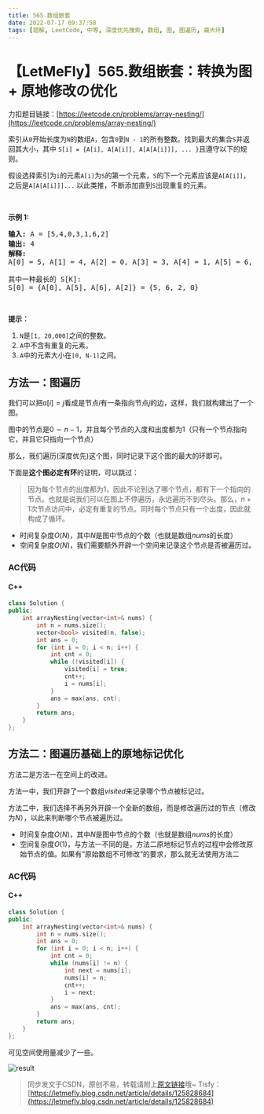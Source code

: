 ```yaml
---
title: 565.数组嵌套
date: 2022-07-17 09:37:58
tags: [题解, LeetCode, 中等, 深度优先搜索, 数组, 图, 图遍历, 最大环]
---
```


# 【LetMeFly】565.数组嵌套：转换为图 + 原地修改の优化

力扣题目链接：[https://leetcode.cn/problems/array-nesting/](https://leetcode.cn/problems/array-nesting/)

<p>索引从<code>0</code>开始长度为<code>N</code>的数组<code>A</code>，包含<code>0</code>到<code>N - 1</code>的所有整数。找到最大的集合<code>S</code>并返回其大小，其中 <code>S[i] = {A[i], A[A[i]], A[A[A[i]]], ... }</code>且遵守以下的规则。</p>

<p>假设选择索引为<code>i</code>的元素<code>A[i]</code>为<code>S</code>的第一个元素，<code>S</code>的下一个元素应该是<code>A[A[i]]</code>，之后是<code>A[A[A[i]]]...</code> 以此类推，不断添加直到<code>S</code>出现重复的元素。</p>

<p>&nbsp;</p>

<p><strong>示例&nbsp;1:</strong></p>

<pre><strong>输入:</strong> A = [5,4,0,3,1,6,2]
<strong>输出:</strong> 4
<strong>解释:</strong> 
A[0] = 5, A[1] = 4, A[2] = 0, A[3] = 3, A[4] = 1, A[5] = 6, A[6] = 2.

其中一种最长的 S[K]:
S[0] = {A[0], A[5], A[6], A[2]} = {5, 6, 2, 0}
</pre>

<p>&nbsp;</p>

<p><strong>提示：</strong></p>

<ol>
	<li><code>N</code>是<code>[1, 20,000]</code>之间的整数。</li>
	<li><code>A</code>中不含有重复的元素。</li>
	<li><code>A</code>中的元素大小在<code>[0, N-1]</code>之间。</li>
</ol>


    
## 方法一：图遍历

我们可以把$a[i]=j$看成是节点$i$有一条指向节点$j$的边，这样，我们就构建出了一个图。

图中的节点是$0\sim n-1$，并且每个节点的入度和出度都为$1$（只有一个节点指向它，并且它只指向一个节点）

那么，我们遍历(深度优先)这个图，同时记录下这个图的最大的环即可。

下面是**这个图必定有环**的证明，可以跳过：

> 因为每个节点的出度都为$1$，因此不论到达了哪个节点，都有下一个指向的节点。也就是说我们可以在图上不停遍历，永远遍历不到尽头。那么，$n+1$次节点访问中，必定有重复的节点。同时每个节点只有一个出度，因此就构成了循环。

+ 时间复杂度$O(N)$，其中$N$是图中节点的个数（也就是数组$nums$的长度）
+ 空间复杂度$O(N)$，我们需要额外开辟一个空间来记录这个节点是否被遍历过。

### AC代码

#### C++

```cpp
class Solution {
public:
    int arrayNesting(vector<int>& nums) {
        int n = nums.size();
        vector<bool> visited(n, false);
        int ans = 0;
        for (int i = 0; i < n; i++) {
            int cnt = 0;
            while (!visited[i]) {
                visited[i] = true;
                cnt++;
                i = nums[i];
            }
            ans = max(ans, cnt);
        }
        return ans;
    }
};
```

## 方法二：图遍历基础上的原地标记优化

方法二是方法一在空间上的改进。

方法一中，我们开辟了一个数组$visited$来记录哪个节点被标记过。

方法二中，我们选择不再另外开辟一个全新的数组，而是修改遍历过的节点（修改为$N$），以此来判断哪个节点被遍历过。

+ 时间复杂度$O(N)$，其中$N$是图中节点的个数（也就是数组$nums$的长度）
+ 空间复杂度$O(1)$，与方法一不同的是，方法二原地标记节点的过程中会修改原始节点的值。如果有“原始数组不可修改”的要求，那么就无法使用方法二

### AC代码

#### C++

```cpp
class Solution {
public:
    int arrayNesting(vector<int>& nums) {
        int n = nums.size();
        int ans = 0;
        for (int i = 0; i < n; i++) {
            int cnt = 0;
            while (nums[i] != n) {
                int next = nums[i];
                nums[i] = n;
                cnt++;
                i = next;
            }
            ans = max(ans, cnt);
        }
        return ans;
    }
};
```

可见空间使用量减少了一些。

![result](https://img-blog.csdnimg.cn/aa14df7da5194e37982867e06991236d.png#pic_center)

> 同步发文于CSDN，原创不易，转载请附上[原文链接](https://leetcode.letmefly.xyz/2022/07/17/LeetCode%200565.%E6%95%B0%E7%BB%84%E5%B5%8C%E5%A5%97/)哦~
> Tisfy：[https://letmefly.blog.csdn.net/article/details/125828684](https://letmefly.blog.csdn.net/article/details/125828684)
